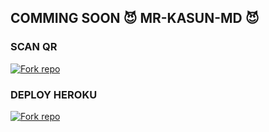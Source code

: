 ## COMMING SOON 😈 MR-KASUN-MD 😈

### SCAN QR 

<a href='https://mrkasun-1862e7b0e2bf.herokuapp.com/' target="_blank"><img alt='Fork repo' src='https://img.shields.io/badge/SCAN QR CODE-brown?style=for-the-badge&logo=opencv&logoColor=white'/></a>

### DEPLOY HEROKU

<a href='https://dashboard.heroku.com/new?template=https://github.com/Feenixmd0/MR-KASUN-V2' target="_blank"><img alt='Fork repo' src='https://img.shields.io/badge/DEPLOY HEROKU-purple?style=for-the-badge&logo=heroku&logoColor=white'/></a>

